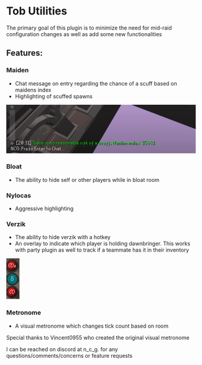 # Tob Utilities

The primary goal of this plugin is to minimize the need for mid-raid configuration changes as well as add some new functionalities

## Features:

### Maiden
- Chat message on entry regarding the chance of a scuff based on maidens index
- Highlighting of scuffed spawns

![ScuffWarning.PNG](ScuffWarning.PNG)

### Bloat
- The ability to hide self or other players while in bloat room

### Nylocas
- Aggressive highlighting

### Verzik
- The ability to hide verzik with a hotkey 
- An overlay to indicate which player is holding dawnbringer. 
This works with party plugin as well to track if a teammate has it in their inventory

![dawnoverlay.PNG](dawnoverlay.PNG)

### Metronome
- A visual metronome which changes tick count based on room

Special thanks to Vincent0955 who created the original visual metronome


I can be reached on discord at n_c_g. for any questions/comments/concerns or feature requests
